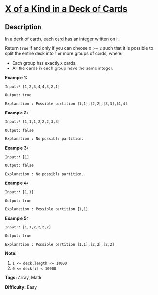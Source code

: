 # [X of a Kind in a Deck of Cards][title]

## Description

In a deck of cards, each card has an integer written on it.

Return `true` if and only if you can choose `X >= 2` such that it is possible
to split the entire deck into 1 or more groups of cards, where:

  * Each group has exactly `X` cards.
  * All the cards in each group have the same integer.


**Example 1:**

```
Input:* [1,2,3,4,4,3,2,1]
Output: true
Explanation : Possible partition [1,1],[2,2],[3,3],[4,4]
```

**Example 2:**

```
Input:* [1,1,1,2,2,2,3,3]
Output: false
Explanation : No possible partition.
```

**Example 3:**

```
Input:* [1]
Output: false
Explanation : No possible partition.
```

**Example 4:**

```
Input:* [1,1]
Output: true
Explanation : Possible partition [1,1]
```

**Example 5:**

```
Input:* [1,1,2,2,2,2]
Output: true
Explanation : Possible partition [1,1],[2,2],[2,2]
```

**Note:**

  1. `1 <= deck.length <= 10000`
  2. `0 <= deck[i] < 10000`


**Tags:** Array, Math

**Difficulty:** Easy

[title]: https://leetcode.com/problems/x-of-a-kind-in-a-deck-of-cards
